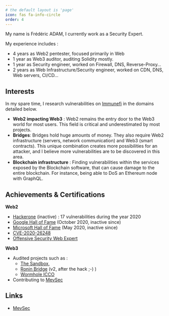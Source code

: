 ```yaml
---
# the default layout is 'page'
icon: fas fa-info-circle
order: 4
---
```


My name is Frédéric ADAM, I currently work as a Security Expert.

My experience includes  : 
* 4 years as Web2 pentester, focused primarily in Web
* 1 year as Web3 auditor, auditing Solidity mostly.
* 1 year as Security engineer, worked on Firewall, DNS, Reverse-Proxy…
* 2 years as Web Infrastructure/Security engineer, worked on CDN, DNS, Web servers, CI/CD…

## Interests
In my spare time, I research vulnerabilities on [Immunefi](immunefi.com) in the domains detailed below.
* **Web2 impacting Web3** : Web2 remains the entry door to the Web3 world for most users. This field is critical and underestimated by most projects.
* **Bridges**: Bridges hold huge amounts of money. They also require Web2 infrastructure (servers, network communication) and Web3 (smart contracts). This unique combination creates more possibilities for an attacker, and I believe more vulnerabilities are to be discovered in this area.
* **Blockchain infrastructure** : Finding vulnerabilities within the services exposed by the Blockchain software, that can cause damage to the entire blockchain. For instance, being able to DoS an Ethereum node with GraphQL.


## Achievements & Certifications

**Web2**
* [Hackerone](https://hackerone.com/fadam) (inactive) : 17 vulnerabilities during the year 2020
* [Google Hall of Fame](https://bughunters.google.com/profile/5eeae8c3-4e9a-46c6-ac7a-a378af9a3017) (October 2020, inactive since)
* [Microsoft Hall of Fame](https://nvd.nist.gov/vuln/detail/CVE-2020-26248) (May 2020, inactive since)
* [CVE-2020-26248](https://nvd.nist.gov/vuln/detail/CVE-2020-26248)
* [Offensive Security Web Expert](https://www.offsec.com/courses/web-300/)

**Web3**
* Audited projects such as : 
    * [The Sandbox](https://www.sandbox.game/), 
    * [Ronin Bridge](https://etherscan.io/address/0x64192819ac13ef72bf6b5ae239ac672b43a9af08) (v2, after the hack ;-) )
    * [Wormhole ICCO](https://github.com/wormhole-foundation/wormhole-icco/blob/main/WHITEPAPER.md)
* Contributing to [MevSec](https://mevsec.com/)


## Links
* [MevSec](https://mevsec.com/)
